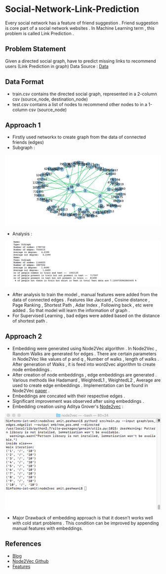 # Social-Network-Link-Prediction 

Every social network has a feature of friend suggestion . Friend suggestion is core part of a social network websites  . In Machine Learning term , this problem is called Link Prediction . 

## Problem Statement 

Given a directed social graph, have to predict missing links to recommend users (Link Prediction in graph)
Data Source : [Data](https://www.kaggle.com/c/FacebookRecruiting/data)

## Data Format

- train.csv contains the directed social graph, represented in a 2-column csv (source_node, destination_node)
- test.csv contains a list of nodes to recommend other nodes to in a 1-column csv (source_node)

## Approach 1

- Firstly used networkx to create graph from the data of connected friends (edges)
- Subgraph :

![alt text](sample1.png "subgraph")

- Analysis :

![alt text](analysis2.png "subgraph")

- After analysis to train the model , manual features were added from the data of connected edges . Features like Jaccard , Cosine distance , Page Ranking , Shortest Path , Adar Index , Following back , etc were added . So that model will learn the information of graph . 
- For Supervised Learning , bad edges were added based on the distance of shortest path . 

## Approach 2 

- Embedding were generated using Node2Vec algorithm . In Node2Vec , Random Walks are generated for edges . There are certain parameters in Node2Vec like values of p and q , Number of walks , length of walks . After generation of Walks , it is feed into word2vec algorithm to create node embeddings . 
- After creation of node embeddings , edge embeddings are generated . Various methods like Hadamard , WeightedL1 , WeightedL2 , Average are used to create edge embeddings . Implementation can be found in Node2Vec [paper](https://arxiv.org/abs/1607.00653) . 
- Embeddings are concated with their respective edges . 
- Significant improvement was observed after using embeddings . 
- Embedding creation using Aditya Grover's [Node2vec](https://github.com/aditya-grover/node2vec) :

![alt text](embedding_terminal.png "Embeddings")

- Major Drawback of embedding approach is that it doesn't works well with cold start problems . This condition can be improved by appending manual features with embeddings.

## References 

* [Blog](https://blog.hike.in/networking-d06f58aa3f3e)
* [Node2Vec Github](https://github.com/aditya-grover/node2vec)
* [Features](http://be.amazd.com/link-prediction/)

